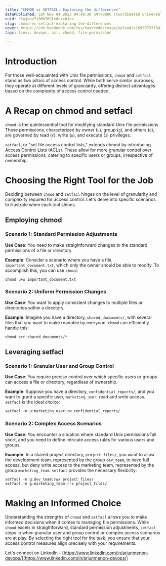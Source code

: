 ```yaml
---
title: "CHMOD vs SETFACL: Exploring the differences"
datePublished: Sat Nov 04 2023 04:49:30 GMT+0000 (Coordinated Universal Time)
cuid: clojkez7i000709le0uxx81os
slug: chmod-vs-setfacl-exploring-the-differences
cover: https://cdn.hashnode.com/res/hashnode/image/upload/v1699073315415/544efaa4-fb4b-4e43-848c-103121d6081e.png
tags: linux, devops, acl, chmod, file-permission

---
```


# Introduction

For those well-acquainted with Unix file permissions, `chmod` and `setfacl` stand as two pillars of access control. While both serve similar purposes, they operate at different levels of granularity, offering distinct advantages based on the complexity of access control needed.

# A Recap on chmod and setfacl

`chmod` is the quintessential tool for modifying standard Unix file permissions. These permissions, characterized by owner (`u`), group (`g`), and others (`o`), are governed by read (`r`), write (`w`), and execute (`x`) privileges.

`setfacl`, or "set file access control lists," extends chmod by introducing Access Control Lists (ACLs). These allow for more granular control over access permissions, catering to specific users or groups, irrespective of ownership.

# Choosing the Right Tool for the Job

Deciding between `chmod` and `setfacl` hinges on the level of granularity and complexity required for access control. Let's delve into specific scenarios to illustrate when each tool shines.

## Employing chmod

### Scenario 1: Standard Permission Adjustments

**Use Case**: You need to make straightforward changes to the standard permissions of a file or directory.

**Example**: Consider a scenario where you have a file, `important_document.txt`, which only the owner should be able to modify. To accomplish this, you can use `chmod`:

```plaintext
chmod u+w important_document.txt
```

### Scenario 2: Uniform Permission Changes

**Use Case**: You want to apply consistent changes to multiple files or directories within a directory.

**Example**: Imagine you have a directory, `shared_documents/`, with several files that you want to make readable by everyone. `chmod` can efficiently handle this:

```plaintext
chmod o+r shared_documents/*
```

## Leveraging setfacl

### Scenario 1: Granular User and Group Control

**Use Case**: You require precise control over which specific users or groups can access a file or directory, regardless of ownership.

**Example**: Suppose you have a directory, `confidential_reports/`, and you want to grant a specific user, `marketing_user`, read and write access. `setfacl` is the ideal choice:

```plaintext
setfacl -m u:marketing_user:rw confidential_reports/
```

### Scenario 2: Complex Access Scenarios

**Use Case**: You encounter a situation where standard Unix permissions fall short, and you need to define intricate access rules for various users and groups.

**Example**: In a shared project directory, `project_files/`, you want to allow the development team, represented by the group `dev_team`, to have full access, but deny write access to the marketing team, represented by the group `marketing_team`. `setfacl` provides the necessary flexibility:

```plaintext
setfacl -m g:dev_team:rwx project_files/
setfacl -m g:marketing_team:r-x project_files/
```

# Making an Informed Choice

Understanding the strengths of `chmod` and `setfacl` allows you to make informed decisions when it comes to managing file permissions. While `chmod` excels in straightforward, standard permission adjustments, `setfacl` steps in when granular user and group control or complex access scenarios are at play. By selecting the right tool for the task, you ensure that your access control measures align precisely with your requirements.

Let's connect on LinkedIn - [https://www.linkedin.com/in/arjunmenon-devops/](https://www.linkedin.com/in/arjunmenon-devops/)